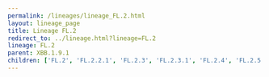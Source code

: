 ```yaml
---
permalink: /lineages/lineage_FL.2.html
layout: lineage_page
title: Lineage FL.2
redirect_to: ../lineage.html?lineage=FL.2
lineage: FL.2
parent: XBB.1.9.1
children: ['FL.2', 'FL.2.2.1', 'FL.2.3', 'FL.2.3.1', 'FL.2.4', 'FL.2.5', 'FL.2.6', 'FL.2.7', 'FL.2.7.1']
---
```

